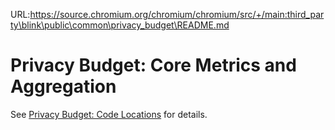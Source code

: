 URL:https://source.chromium.org/chromium/chromium/src/+/main:third_party\blink\public\common\privacy_budget\README.md
# Privacy Budget: Core Metrics and Aggregation

See [Privacy Budget: Code
Locations](../../../../../docs/privacy_budget/privacy_budget_code_locations.md) for
details.

